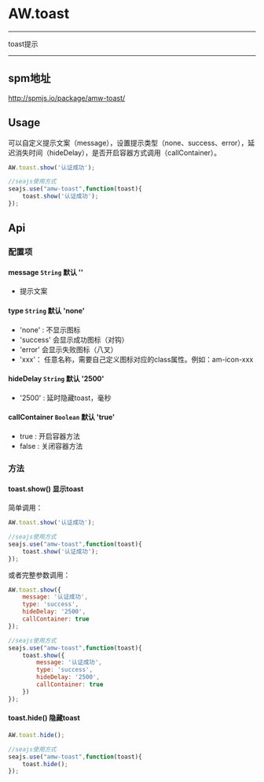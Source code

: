 # AW.toast

---

toast提示

---

## spm地址
http://spmjs.io/package/amw-toast/

## Usage

可以自定义提示文案（message），设置提示类型（none、success、error），延迟消失时间（hideDelay），是否开启容器方式调用（callContainer）。

```javascript
AW.toast.show('认证成功');

//seajs使用方式
seajs.use("amw-toast",function(toast){
	toast.show('认证成功');
});

```

## Api

### 配置项

#### message `String` 默认 ''
  
  * 提示文案

#### type `String` 默认 'none'

  * 'none' : 不显示图标
  * 'success' 会显示成功图标（对钩）
  * 'error' 会显示失败图标（八叉）
  * 'xxx'： 任意名称，需要自己定义图标对应的class属性。例如：am-icon-xxx

#### hideDelay `String` 默认 '2500'

  * '2500' : 延时隐藏toast，毫秒

#### callContainer `Boolean` 默认 'true'

  * true : 开启容器方法
  * false : 关闭容器方法

### 方法

#### toast.show() 显示toast

简单调用：

```javascript
AW.toast.show('认证成功');

//seajs使用方式
seajs.use("amw-toast",function(toast){
	toast.show('认证成功');
});
```

或者完整参数调用：

```javascript
AW.toast.show({
    message: '认证成功',
    type: 'success',
    hideDelay: '2500',
    callContainer: true
});

//seajs使用方式
seajs.use("amw-toast",function(toast){
	toast.show({
        message: '认证成功',
        type: 'success',
        hideDelay: '2500',
        callContainer: true
    })
});
```

#### toast.hide() 隐藏toast

```javascript
AW.toast.hide();

//seajs使用方式
seajs.use("amw-toast",function(toast){
	toast.hide();
});
```
